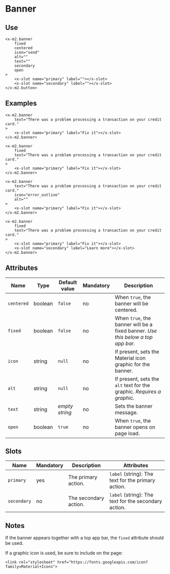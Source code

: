 # Banner

## Use

```
<x-m2.banner
    fixed
    centered
    icon="send"
    alt=""
    text=""
    secondary
    open
>
    <x-slot name="primary" label=""></x-slot>
    <x-slot name="secondary" label=""></x-slot>
</x-m2.button>
```

## Examples

```
<x-m2.banner
    text="There was a problem processing a transaction on your credit card."
>
    <x-slot name="primary" label="Fix it"></x-slot>
</x-m2.banner>

<x-m2.banner
    fixed
    text="There was a problem processing a transaction on your credit card."
>
    <x-slot name="primary" label="Fix it"></x-slot>
</x-m2.banner>

<x-m2.banner
    text="There was a problem processing a transaction on your credit card."
    icon="error_outline"
    alt=""
>
    <x-slot name="primary" label="Fix it"></x-slot>
</x-m2.banner>

<x-m2.banner
    fixed
    text="There was a problem processing a transaction on your credit card."
>
    <x-slot name="primary" label="Fix it"></x-slot>
    <x-slot name="secondary" label="Learn more"></x-slot>
</x-m2.banner>
```

## Attributes

| Name       | Type    | Default value  | Mandatory | Description                                                                   |
|------------|---------|----------------|-----------|-------------------------------------------------------------------------------|
| `centered` | boolean | `false`        | no        | When `true`, the banner will be centered.                                       |
| `fixed`    | boolean | `false`        | no        | When `true`, the banner will be a fixed banner. *Use this below a top app bar.* |
| `icon`     | string  | `null`         | no        | If present, sets the Material icon graphic for the banner.                    |
| `alt`      | string  | `null`         | no        | If present, sets the `alt` text for the graphic. *Requires a graphic.*        |
| `text`     | string  | *empty string* | no        | Sets the banner message.                                                      |
| `open`     | boolean | `true`         | no        | When `true`, the banner opens on page load.                                     |

## Slots
| Name        | Mandatory | Description            | Attributes                                           |
|-------------|-----------|------------------------|------------------------------------------------------|
| `primary`   | yes       | The primary action.    | `label` (string): The text for the primary action.   |
| `secondary` | no        | The secondary action.  | `label` (string): The text for the secondary action. |

## Notes

If the banner appears together with a top app bar, the `fixed` attribute should be used.

If a graphic icon is used, be sure to include on the page:
```
<link rel="stylesheet" href="https://fonts.googleapis.com/icon?family=Material+Icons">
```
